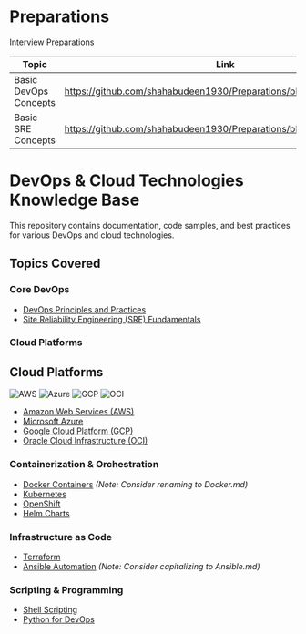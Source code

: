 # Preparations
Interview Preparations

|Topic | Link |
| - | - |
|Basic DevOps Concepts|https://github.com/shahabudeen1930/Preparations/blob/main/DevOps.md|
|Basic SRE Concepts|https://github.com/shahabudeen1930/Preparations/blob/main/SRE.md|


# DevOps & Cloud Technologies Knowledge Base

This repository contains documentation, code samples, and best practices for various DevOps and cloud technologies.

## Topics Covered

### Core DevOps
- [DevOps Principles and Practices](DevOps.md)
- [Site Reliability Engineering (SRE) Fundamentals](SRE.md)

### Cloud Platforms
## Cloud Platforms
![AWS](https://img.shields.io/badge/AWS-%23FF9900.svg?style=for-the-badge&logo=amazon-aws&logoColor=white)
![Azure](https://img.shields.io/badge/azure-%230072C6.svg?style=for-the-badge&logo=microsoftazure&logoColor=white)
![GCP](https://img.shields.io/badge/GoogleCloud-%234285F4.svg?style=for-the-badge&logo=google-cloud&logoColor=white)
![OCI](https://img.shields.io/badge/Oracle%20Cloud-F80000?style=for-the-badge&logo=oracle&logoColor=white)
- [Amazon Web Services (AWS)](AWS.md)
- [Microsoft Azure](Azure.md)
- [Google Cloud Platform (GCP)](GCP.md)
- [Oracle Cloud Infrastructure (OCI)](OCI.md)

### Containerization & Orchestration
- [Docker Containers](Dockers.md) *(Note: Consider renaming to Docker.md)*
- [Kubernetes](Kubernetes.md)
- [OpenShift](openshift.md)
- [Helm Charts](Helm.md)

### Infrastructure as Code
- [Terraform](Terraform.md)
- [Ansible Automation](ansible.md) *(Note: Consider capitalizing to Ansible.md)*

### Scripting & Programming
- [Shell Scripting](ShellScripting.md)
- [Python for DevOps](Python.md)

